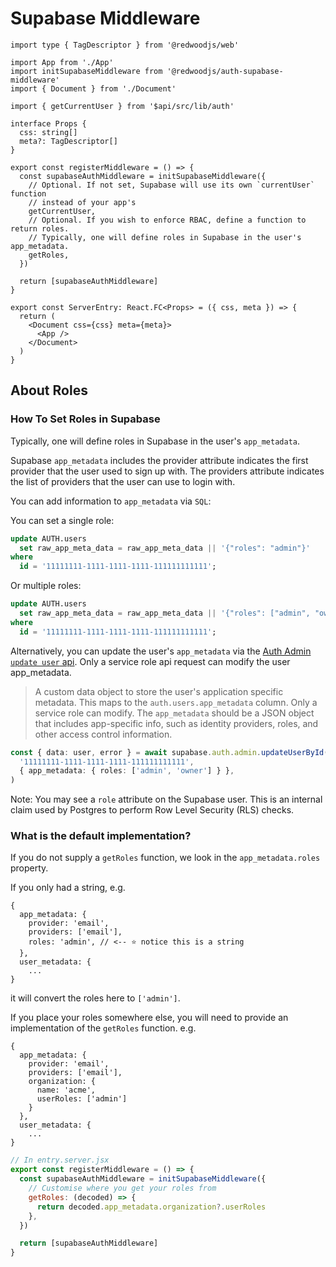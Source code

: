 # Supabase Middleware

```tsx filename='entry.server.tsx'
import type { TagDescriptor } from '@redwoodjs/web'

import App from './App'
import initSupabaseMiddleware from '@redwoodjs/auth-supabase-middleware'
import { Document } from './Document'

import { getCurrentUser } from '$api/src/lib/auth'

interface Props {
  css: string[]
  meta?: TagDescriptor[]
}

export const registerMiddleware = () => {
  const supabaseAuthMiddleware = initSupabaseMiddleware({
    // Optional. If not set, Supabase will use its own `currentUser` function
    // instead of your app's
    getCurrentUser,
    // Optional. If you wish to enforce RBAC, define a function to return roles.
    // Typically, one will define roles in Supabase in the user's app_metadata.
    getRoles,
  })

  return [supabaseAuthMiddleware]
}

export const ServerEntry: React.FC<Props> = ({ css, meta }) => {
  return (
    <Document css={css} meta={meta}>
      <App />
    </Document>
  )
}
```

## About Roles

### How To Set Roles in Supabase

Typically, one will define roles in Supabase in the user's `app_metadata`.

Supabase `app_metadata` includes the provider attribute indicates the first provider that the user used to sign up with. The providers attribute indicates the list of providers that the user can use to login with.

You can add information to `app_metadata` via `SQL`:

You can set a single role:

```sql
update AUTH.users
  set raw_app_meta_data = raw_app_meta_data || '{"roles": "admin"}'
where
  id = '11111111-1111-1111-1111-111111111111';
```

Or multiple roles:

```sql
update AUTH.users
  set raw_app_meta_data = raw_app_meta_data || '{"roles": ["admin", "owner"]}'
where
  id = '11111111-1111-1111-1111-111111111111';
```

Alternatively, you can update the user's `app_metadata` via the [Auth Admin `update user` api](https://supabase.com/docs/reference/javascript/auth-admin-updateuserbyid). Only a service role api request can modify the user app_metadata.

> A custom data object to store the user's application specific metadata. This maps to the `auth.users.app_metadata` column. Only a service role can modify. The `app_metadata` should be a JSON object that includes app-specific info, such as identity providers, roles, and other access control information.

```ts
const { data: user, error } = await supabase.auth.admin.updateUserById(
  '11111111-1111-1111-1111-111111111111',
  { app_metadata: { roles: ['admin', 'owner'] } },
)
```

Note: You may see a `role` attribute on the Supabase user. This is an internal claim used by Postgres to perform Row Level Security (RLS) checks.

### What is the default implementation?

If you do not supply a `getRoles` function, we look in the `app_metadata.roles` property.

If you only had a string, e.g.

```
{
  app_metadata: {
    provider: 'email',
    providers: ['email'],
    roles: 'admin', // <-- ⭐ notice this is a string
  },
  user_metadata: {
    ...
}
```

it will convert the roles here to `['admin']`.

If you place your roles somewhere else, you will need to provide an implementation of the `getRoles` function. e.g.

```
{
  app_metadata: {
    provider: 'email',
    providers: ['email'],
    organization: {
      name: 'acme',
      userRoles: ['admin']
    }
  },
  user_metadata: {
    ...
}
```

```js
// In entry.server.jsx
export const registerMiddleware = () => {
  const supabaseAuthMiddleware = initSupabaseMiddleware({
    // Customise where you get your roles from
    getRoles: (decoded) => {
      return decoded.app_metadata.organization?.userRoles
    },
  })

  return [supabaseAuthMiddleware]
}
```
